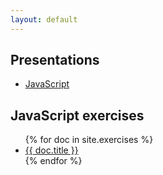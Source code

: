 ```yaml
---
layout: default
---
```


## Presentations
<ul>
  <li><a href="{% link _presentations/javascript-p.html %}">JavaScript</a></li>
</ul>

## JavaScript exercises

<ul>
{% for doc in site.exercises %}
  <li><a href="{{ doc.url }}">{{ doc.title }}</a></li>
{% endfor %}
</ul>
